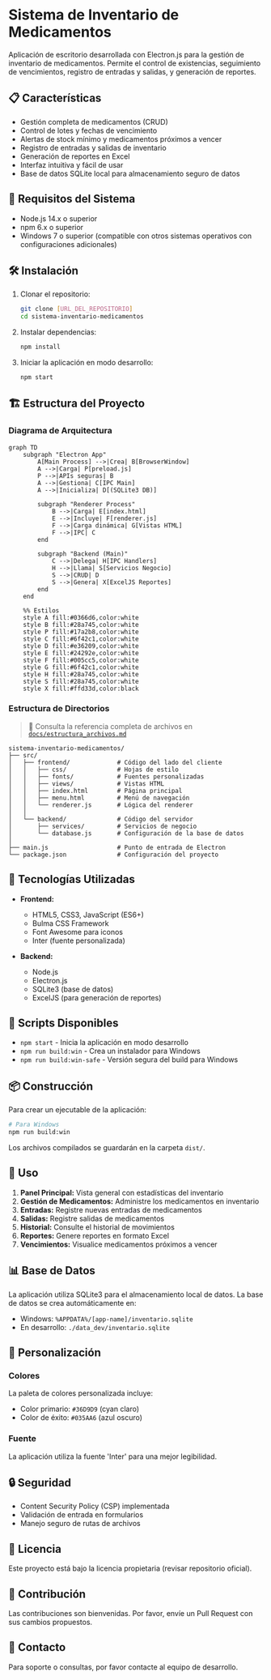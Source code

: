 # Sistema de Inventario de Medicamentos

Aplicación de escritorio desarrollada con Electron.js para la gestión de inventario de medicamentos. Permite el control de existencias, seguimiento de vencimientos, registro de entradas y salidas, y generación de reportes.

## 📋 Características

- Gestión completa de medicamentos (CRUD)
- Control de lotes y fechas de vencimiento
- Alertas de stock mínimo y medicamentos próximos a vencer
- Registro de entradas y salidas de inventario
- Generación de reportes en Excel
- Interfaz intuitiva y fácil de usar
- Base de datos SQLite local para almacenamiento seguro de datos

## 🚀 Requisitos del Sistema

- Node.js 14.x o superior
- npm 6.x o superior
- Windows 7 o superior (compatible con otros sistemas operativos con configuraciones adicionales)

## 🛠 Instalación

1. Clonar el repositorio:
   ```bash
   git clone [URL_DEL_REPOSITORIO]
   cd sistema-inventario-medicamentos
   ```

2. Instalar dependencias:
   ```bash
   npm install
   ```

3. Iniciar la aplicación en modo desarrollo:
   ```bash
   npm start
   ```

## 🏗 Estructura del Proyecto

### Diagrama de Arquitectura

```mermaid
graph TD
    subgraph "Electron App"
        A[Main Process] -->|Crea| B[BrowserWindow]
        A -->|Carga| P[preload.js]
        P -->|APIs seguras| B
        A -->|Gestiona| C[IPC Main]
        A -->|Inicializa| D[(SQLite3 DB)]
        
        subgraph "Renderer Process"
            B -->|Carga| E[index.html]
            E -->|Incluye| F[renderer.js]
            F -->|Carga dinámica| G[Vistas HTML]
            F -->|IPC| C
        end
        
        subgraph "Backend (Main)"
            C -->|Delega| H[IPC Handlers]
            H -->|Llama| S[Servicios Negocio]
            S -->|CRUD| D
            S -->|Genera| X[ExcelJS Reportes]
        end
    end

    %% Estilos
    style A fill:#0366d6,color:white
    style B fill:#28a745,color:white
    style P fill:#17a2b8,color:white
    style C fill:#6f42c1,color:white
    style D fill:#e36209,color:white
    style E fill:#24292e,color:white
    style F fill:#005cc5,color:white
    style G fill:#6f42c1,color:white
    style H fill:#28a745,color:white
    style S fill:#28a745,color:white
    style X fill:#ffd33d,color:black
```

### Estructura de Directorios

> 📖 Consulta la referencia completa de archivos en [`docs/estructura_archivos.md`](docs/estructura_archivos.md)


```
sistema-inventario-medicamentos/
├── src/
│   ├── frontend/             # Código del lado del cliente
│   │   ├── css/              # Hojas de estilo
│   │   ├── fonts/            # Fuentes personalizadas
│   │   ├── views/            # Vistas HTML
│   │   ├── index.html        # Página principal
│   │   ├── menu.html         # Menú de navegación
│   │   └── renderer.js       # Lógica del renderer
│   │
│   └── backend/              # Código del servidor
│       ├── services/         # Servicios de negocio
│       └── database.js       # Configuración de la base de datos
│
├── main.js                   # Punto de entrada de Electron
└── package.json              # Configuración del proyecto
```

## 🧩 Tecnologías Utilizadas

- **Frontend:**
  - HTML5, CSS3, JavaScript (ES6+)
  - Bulma CSS Framework
  - Font Awesome para iconos
  - Inter (fuente personalizada)

- **Backend:**
  - Node.js
  - Electron.js
  - SQLite3 (base de datos)
  - ExcelJS (para generación de reportes)

## 🚦 Scripts Disponibles

- `npm start` - Inicia la aplicación en modo desarrollo
- `npm run build:win` - Crea un instalador para Windows
- `npm run build:win-safe` - Versión segura del build para Windows

## 📦 Construcción

Para crear un ejecutable de la aplicación:

```bash
# Para Windows
npm run build:win
```

Los archivos compilados se guardarán en la carpeta `dist/`.

## 📝 Uso

1. **Panel Principal:** Vista general con estadísticas del inventario
2. **Gestión de Medicamentos:** Administre los medicamentos en inventario
3. **Entradas:** Registre nuevas entradas de medicamentos
4. **Salidas:** Registre salidas de medicamentos
5. **Historial:** Consulte el historial de movimientos
6. **Reportes:** Genere reportes en formato Excel
7. **Vencimientos:** Visualice medicamentos próximos a vencer

## 📊 Base de Datos

La aplicación utiliza SQLite3 para el almacenamiento local de datos. La base de datos se crea automáticamente en:
- Windows: `%APPDATA%/[app-name]/inventario.sqlite`
- En desarrollo: `./data_dev/inventario.sqlite`

## 🎨 Personalización

### Colores
La paleta de colores personalizada incluye:
- Color primario: `#36D9D9` (cyan claro)
- Color de éxito: `#035AA6` (azul oscuro)

### Fuente
La aplicación utiliza la fuente 'Inter' para una mejor legibilidad.

## 🔒 Seguridad

- Content Security Policy (CSP) implementada
- Validación de entrada en formularios
- Manejo seguro de rutas de archivos

## 📄 Licencia

Este proyecto está bajo la licencia propietaria (revisar repositorio oficial).


## 🤝 Contribución

Las contribuciones son bienvenidas. Por favor, envíe un Pull Request con sus cambios propuestos.

## 📧 Contacto

Para soporte o consultas, por favor contacte al equipo de desarrollo.
